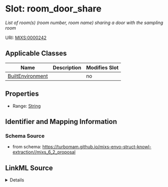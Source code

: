 # Slot: room_door_share


_List of room(s) (room number, room name) sharing a door with the sampling room_



URI: [MIXS:0000242](https://w3id.org/mixs/0000242)



<!-- no inheritance hierarchy -->




## Applicable Classes

| Name | Description | Modifies Slot |
| --- | --- | --- |
[BuiltEnvironment](BuiltEnvironment.md) |  |  no  |







## Properties

* Range: [String](String.md)





## Identifier and Mapping Information







### Schema Source


* from schema: https://turbomam.github.io/mixs-envo-struct-knowl-extraction//mixs_6_2_proposal




## LinkML Source

<details>
```yaml
name: room_door_share
description: List of room(s) (room number, room name) sharing a door with the sampling
  room
title: rooms that share a door with sampling room
notes:
- door
- room
from_schema: https://turbomam.github.io/mixs-envo-struct-knowl-extraction//mixs_6_2_proposal
rank: 1000
slot_uri: MIXS:0000242
multivalued: false
alias: room_door_share
domain_of:
- BuiltEnvironment
range: string
required: false
recommended: false
structured_pattern:
  syntax: '{room name};{room number}'
  interpolated: true
  partial_match: true

```
</details>